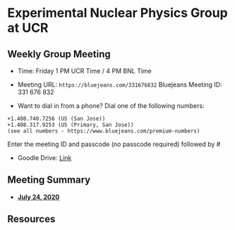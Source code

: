 Experimental Nuclear Physics Group at UCR 
===================================================


Weekly Group Meeting
-------------------------

- Time: Friday 1 PM UCR Time / 4 PM BNL Time

- Meeting URL: `https://bluejeans.com/331676832`
Bluejeans Meeting ID: 331 676 832

- Want to dial in from a phone?
Dial one of the following numbers:
```
+1.408.740.7256 (US (San Jose))
+1.408.317.9253 (US (Primary, San Jose))
(see all numbers - https://www.bluejeans.com/premium-numbers)
```
Enter the meeting ID and passcode (no passcode required) followed by #

- Goodle Drive: [Link](https://drive.google.com/drive/folders/0B6drqx0255gLd3ZZVzFNb0JMTk0)

Meeting Summary
-----------------

- [**July 24, 2020**](meeting/July24_20.md)















Resources
---------







